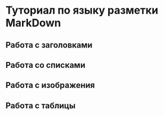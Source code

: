 # Туториал по языку разметки MarkDown

## Работа с заголовками


## Работа со списками


## Работа с изображения


## Работа с таблицы
